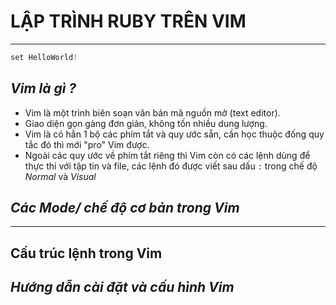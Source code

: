 # LẬP TRÌNH RUBY TRÊN VIM 
*** 
``` php
set HelloWorld!
```
## ***Vim là gì ?***
- Vim là một trình biên soạn văn bản mã nguồn mở (text editor).
- Giao diện gọn gàng đơn giản, không tốn nhiều dung lượng.
- Vim là có hẳn 1 bộ các phím tắt và quy ước sẵn, cần học thuộc đống quy tắc đó thì mới "pro" Vim được.
- Ngoài các quy ước về phím tắt riêng thì Vim còn có các lệnh dùng để thực thi với tập tin và file, các lệnh đó được viết sau dấu `:` trong chế độ *Normal* và *Visual*
## ***Các Mode/ chế độ cơ bản trong Vim***
***
## Cấu trúc lệnh trong Vim
## ***Hướng dẫn cài đặt và cấu hình Vim***
